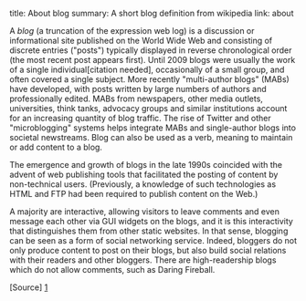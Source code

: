 title:   About blog
summary: A short blog definition from wikipedia
link:    about

A *blog* (a truncation of the expression web log) is a discussion or informational site published on the World Wide Web and consisting of discrete entries ("posts") typically displayed in reverse chronological order (the most recent post appears first). Until 2009 blogs were usually the work of a single individual[citation needed], occasionally of a small group, and often covered a single subject. More recently "multi-author blogs" (MABs) have developed, with posts written by large numbers of authors and professionally edited. MABs from newspapers, other media outlets, universities, think tanks, advocacy groups and similar institutions account for an increasing quantity of blog traffic. The rise of Twitter and other "microblogging" systems helps integrate MABs and single-author blogs into societal newstreams. Blog can also be used as a verb, meaning to maintain or add content to a blog.

The emergence and growth of blogs in the late 1990s coincided with the advent of web publishing tools that facilitated the posting of content by non-technical users. (Previously, a knowledge of such technologies as HTML and FTP had been required to publish content on the Web.)

A majority are interactive, allowing visitors to leave comments and even message each other via GUI widgets on the blogs, and it is this interactivity that distinguishes them from other static websites. In that sense, blogging can be seen as a form of social networking service. Indeed, bloggers do not only produce content to post on their blogs, but also build social relations with their readers and other bloggers. There are high-readership blogs which do not allow comments, such as Daring Fireball.

[Source] [1]

[1]: http://en.wikipedia.org/wiki/Blog